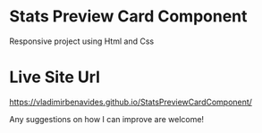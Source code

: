 # Stats Preview Card Component
Responsive project  using Html and Css

# Live Site Url

https://vladimirbenavides.github.io/StatsPreviewCardComponent/

Any suggestions on how I can improve are welcome!


